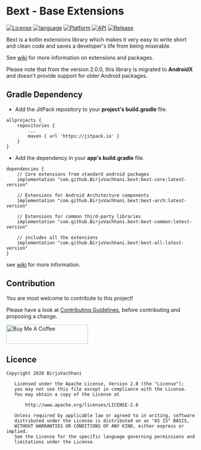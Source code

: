 # Bext - Base Extensions

[![License](https://img.shields.io/badge/License-Apache%202.0-2196F3.svg?style=for-the-badge)](https://opensource.org/licenses/Apache-2.0)
[![language](https://img.shields.io/github/languages/top/BirjuVachhani/bext.svg?style=for-the-badge&colorB=f18e33)](https://kotlinlang.org/)
[![Platform](https://img.shields.io/badge/Platform-Android-green.svg?style=for-the-badge)](https://www.android.com/)
[![API](https://img.shields.io/badge/API-16%2B-F44336.svg?style=for-the-badge)](https://android-arsenal.com/api?level=16)
[![Release](https://jitpack.io/v/BirjuVachhani/locus-android.svg?style=flat-square)](https://jitpack.io/BirjuVachhani/locus-android)

Bext is a kotlin extensions library which makes it very easy to write short and clean code and saves a developer's life from being miserable.

See [wiki](https://github.com/BirjuVachhani/bext/wiki) for more information on extensions and packages.

Please note that from the version 2.0.0, this library is migrated to **AndroidX** and doesn't provide support for older Android packages.


## Gradle Dependency

* Add the JitPack repository to your **project's build.gradle** file.

```
allprojects {
    repositories {
        ...
        maven { url 'https://jitpack.io' }
    }
}
```

* Add the dependency in your **app's build.gradle** file.

```
dependencies {
    // Core extensions from standard android packages
    implementation "com.github.BirjuVachhani.bext:bext-core:latest-version"
    
    // Extensions for Android Architecture components
    implementation "com.github.BirjuVachhani.bext:bext-arch:latest-version"
    
    // Extensions for common third-party libraries
    implementation "com.github.BirjuVachhani.bext:bext-common:latest-version"
    
    // includes all the extensions
    implementation "com.github.BirjuVachhani.bext:bext-all:latest-version"
}
```
see [wiki](https://github.com/Birjuvachhani/bext/wiki) for more information.


## Contribution

You are most welcome to contribute to this project!

Please have a look at [Contributing Guidelines](https://github.com/BirjuVachhani/bext/blob/master/CONTRIBUTING.md), before contributing and proposing a change.

<a href="https://www.buymeacoffee.com/birjuvachhani" target="_blank"><img src="https://cdn.buymeacoffee.com/buttons/default-blue.png" alt="Buy Me A Coffee" style="height: 51px !important;width: 217px !important;" ></a>


## Licence

```
Copyright 2020 BirjuVachhani

   Licensed under the Apache License, Version 2.0 (the "License");
   you may not use this file except in compliance with the License.
   You may obtain a copy of the License at

       http://www.apache.org/licenses/LICENSE-2.0

   Unless required by applicable law or agreed to in writing, software
   distributed under the License is distributed on an "AS IS" BASIS,
   WITHOUT WARRANTIES OR CONDITIONS OF ANY KIND, either express or implied.
   See the License for the specific language governing permissions and
   limitations under the License.
```
